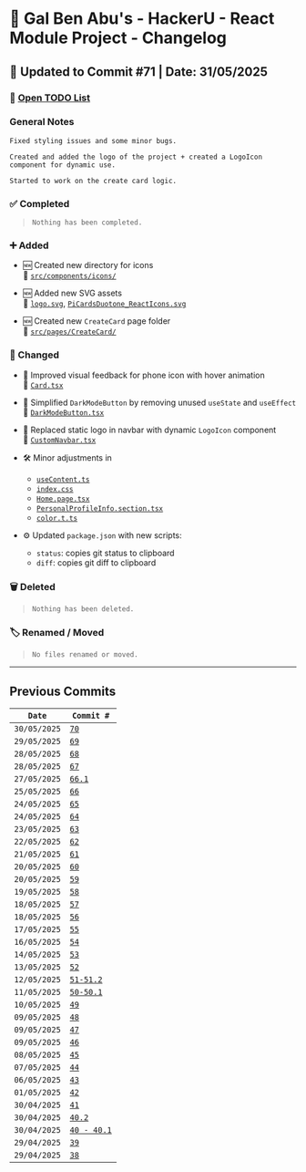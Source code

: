 # 📘 Gal Ben Abu's - HackerU - React Module Project - Changelog

## 📅 Updated to Commit #71 | Date: 31/05/2025

### 🔗 [Open TODO List](./todo-list.md)

### General Notes

```
Fixed styling issues and some minor bugs.

Created and added the logo of the project + created a LogoIcon component for dynamic use.

Started to work on the create card logic.
```

### ✅ Completed

> `Nothing has been completed.`

### ➕ Added

- 🆕 Created new directory for icons  
  🔗 [`src/components/icons/`](./src/components/icons/)

- 🆕 Added new SVG assets  
  🔗 [`logo.svg`](./public/logo.svg), [`PiCardsDuotone_ReactIcons.svg`](./public/PiCardsDuotone_ReactIcons.svg)

- 🆕 Created new `CreateCard` page folder  
  🔗 [`src/pages/CreateCard/`](./src/pages/CreateCard/)

### 🔄 Changed

- 🎨 Improved visual feedback for phone icon with hover animation  
  🔗 [`Card.tsx`](./src/components/card/Card.tsx)

- 🧼 Simplified `DarkModeButton` by removing unused `useState` and `useEffect`  
  🔗 [`DarkModeButton.tsx`](./src/components/other/DarkModeButton.tsx)

- 🧩 Replaced static logo in navbar with dynamic `LogoIcon` component  
  🔗 [`CustomNavbar.tsx`](./src/components/layout/CustomNavbar.tsx)

- 🛠️ Minor adjustments in

  - [`useContent.ts`](./src/hooks/useContent.ts)
  - [`index.css`](./src/index.css)
  - [`Home.page.tsx`](./src/pages/Home.page.tsx)
  - [`PersonalProfileInfo.section.tsx`](./src/pages/Profile/PersonalProfileInfo.section.tsx)
  - [`color.t.ts`](./src/types/color.t.ts)

- ⚙️ Updated `package.json` with new scripts:
  - `status`: copies git status to clipboard
  - `diff`: copies git diff to clipboard

### 🗑️ Deleted

> `Nothing has been deleted.`

### 🏷️ Renamed / Moved

> `No files renamed or moved.`

---

## Previous Commits

| `Date`       | `Commit #`                                                   |
| ------------ | ------------------------------------------------------------ |
| `30/05/2025` | [`70`](./commits_changes/commit_70.md)                       |
| `29/05/2025` | [`69`](./commits_changes/commit_69.md)                       |
| `28/05/2025` | [`68`](./commits_changes/commit_68.md)                       |
| `28/05/2025` | [`67`](./commits_changes/commit_67.md)                       |
| `27/05/2025` | [`66.1`](./commits_changes/commit_66.1.md)                   |
| `25/05/2025` | [`66`](./commits_changes/commit_66.md)                       |
| `24/05/2025` | [`65`](./commits_changes/commit_65.md)                       |
| `24/05/2025` | [`64`](./commits_changes/commit_64.md)                       |
| `23/05/2025` | [`63`](./commits_changes/commit_63.md)                       |
| `22/05/2025` | [`62`](./commits_changes/commit_62.md)                       |
| `21/05/2025` | [`61`](./commits_changes/commit_61.md)                       |
| `20/05/2025` | [`60`](./commits_changes/commit_60.md)                       |
| `20/05/2025` | [`59`](./commits_changes/commit_59.md)                       |
| `19/05/2025` | [`58`](./commits_changes/commit_58.md)                       |
| `18/05/2025` | [`57`](./commits_changes/commit_57.md)                       |
| `18/05/2025` | [`56`](./commits_changes/commit_56.md)                       |
| `17/05/2025` | [`55`](./commits_changes/commit_55.md)                       |
| `16/05/2025` | [`54`](./commits_changes/commit_54.md)                       |
| `14/05/2025` | [`53`](./commits_changes/commit_53.md)                       |
| `13/05/2025` | [`52`](./commits_changes/commit_52.md)                       |
| `12/05/2025` | [`51-51.2`](./commits_changes/commit_51-51.2.md)             |
| `11/05/2025` | [`50-50.1`](./commits_changes/commit_50-50.1.md)             |
| `10/05/2025` | [`49`](./commits_changes/commit_49.md)                       |
| `09/05/2025` | [`48`](./commits_changes/commit_48.md)                       |
| `09/05/2025` | [`47`](./commits_changes/commit_47.md)                       |
| `09/05/2025` | [`46`](./commits_changes/commit_46.md)                       |
| `08/05/2025` | [`45`](./commits_changes/commit_45.md)                       |
| `07/05/2025` | [`44`](./commits_changes/commit_44.md)                       |
| `06/05/2025` | [`43`](./commits_changes/commit_43.md)                       |
| `01/05/2025` | [`42`](./commits_changes/commit_42.md)                       |
| `30/04/2025` | [`41`](./commits_changes/commit_41.md)                       |
| `30/04/2025` | [`40.2`](./commits_changes/commit_40/commit_40.2.md)         |
| `30/04/2025` | [`40 - 40.1`](./commits_changes/commit_40/commit_40-40.1.md) |
| `29/04/2025` | [`39`](./commits_changes/commit_39.md)                       |
| `29/04/2025` | [`38`](./commits_changes/commit_38.md)                       |
